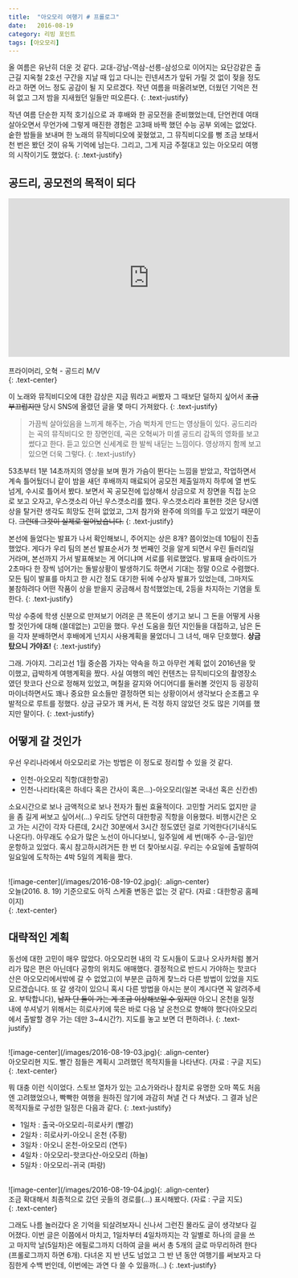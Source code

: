 ```yaml
---
title:  "아오모리 여행기 # 프롤로그"
date:   2016-08-19
category: 리빙 포인트
tags: [아오모리]
---
```

올 여름은 유난히 더운 것 같다. 교대-강남-역삼-선릉-삼성으로 이어지는 요단강같은 출근길 지옥철 2호선 구간을 지날 때 입고 다니는 린넨셔츠가 앞뒤 가릴 것 없이 젖을 정도라고 하면 어느 정도 공감이 될 지 모르겠다. 작년 여름을 떠올려보면, 더웠던 기억은 전혀 없고 그저 밤을 지새웠던 일들만 떠오른다. 
{: .text-justify}


작년 여름 단순한 지적 호기심으로 과 후배와 한 공모전을 준비했었는데, 단언컨데 여태 살아오면서 무언가에 그렇게 매진한 경험은 고3때 바짝 했던 수능 공부 외에는 없었다. 숱한 밤들을 보내며 한 노래의 뮤직비디오에 꽂혔었고, 그 뮤직비디오를 뻥 조금 보태서 천 번은 봤던 것이 유독 기억에 남는다. 그리고, 그게 지금 주절대고 있는 아오모리 여행의 시작이기도 했었다.
{: .text-justify}


## 공드리, 공모전의 목적이 되다


<div class="videowrapper">
<p align="middle">
<iframe width="560" height="315" src="https://www.youtube.com/embed/Ve-hW0eCnKQ" frameborder="0" allowfullscreen></iframe>
</p>
</div>
<figcaption>프라이머리, 오혁 - 공드리 M/V</figcaption>
{: .text-center}
<br>


이 노래와 뮤직비디오에 대한 감상은 지금 뭐라고 써봤자 그 때보단 덜하지 싶어서 ~~조금 부끄럽지만~~ 당시 SNS에 올렸던 글을 몇 마디 가져왔다.
{: .text-justify}


> 가끔씩 살아있음을 느끼게 해주는, 가슴 벅차게 만드는 영상들이 있다. 공드리라는 곡의 뮤직비디오 한 장면인데, 곡은 오혁씨가 미셸 공드리 감독의 영화를 보고 썼다고 한다. 듣고 있으면 신세계로 한 발씩 내딛는 느낌이다. 영상까지 함께 보고 있으면 더욱 그렇다. 
{: .text-justify}


53초부터 1분 14초까지의 영상을 보며 뭔가 가슴이 뛴다는 느낌을 받았고, 작업하면서 계속 틀어뒀더니 같이 밤을 새던 후배까지 매료되어 공모전 제출일까지 하루에 열 번도 넘게, 수시로 틀어서 봤다. 보면서 꼭 공모전에 입상해서 상금으로 저 장면을 직접 눈으로 보고 오자고, 우스갯소리 아닌 우스갯소리를 했다. 우스갯소리라 표현한 것은 당시엔 상을 탈거란 생각도 희망도 전혀 없었고, 그저 참가와 완주에 의의를 두고 있었기 때문이다. ~~그런데 그것이 실제로 일어났습니다.~~
{: .text-justify}


본선에 들었다는 발표가 나서 확인해보니, 주어지는 상은 8개? 쯤이었는데 10팀이 진출했었다. 게다가 우리 팀의 본선 발표순서가 첫 번째인 것을 알게 되면서 우린 들러리일 거라며, 본선까지 가서 발표해보는 게 어디냐며 서로를 위로했었다. 발표때 슬라이드가 2초마다 한 장씩 넘어가는 돌발상황이 발생하기도 하면서 기대는 정말 0으로 수렴했다. 모든 팀이 발표를 마치고 한 시간 정도 대기한 뒤에 수상자 발표가 있었는데, 그마저도 불참하려다 어떤 작품이 상을 받을지 궁금해서 참석했었는데, 2등을 차지하는 기염을 토한다.
{: .text-justify}

막상 수중에 학생 신분으로 만져보기 어려운 큰 목돈이 생기고 보니 그 돈을 어떻게 사용할 것인가에 대해 (쓸데없는) 고민을 했다. 우선 도움을 줬던 지인들을 대접하고, 남은 돈을 각자 분배하면서 후배에게 넌지시 사용계획을 물었더니 그 녀석, 매우 단호했다. **상금 탔으니 가야죠!**
{: .text-justify}


그래. 가야지. 그리고선 1월 중순쯤 가자는 약속을 하고 아무런 계획 없이 2016년을 맞이했고, 급박하게 여행계획을 짰다. 사실 여행의 메인 컨텐츠는 뮤직비디오의 촬영장소였던 핫코다 산으로 정해져 있었고, 며칠을 갈지와 어디어디를 둘러볼 것인지 등 굉장히 마이너하면서도 꽤나 중요한 요소들만 결정하면 되는 상황이어서 생각보다 순조롭고 우발적으로 루트를 정했다. 상금 규모가 꽤 커서, 돈 걱정 하지 않았던 것도 많은 기여를 했지만 말이다.
{: .text-justify}


## 어떻게 갈 것인가

우선 우리나라에서 아오모리로 가는 방법은 이 정도로 정리할 수 있을 것 같다.

- 인천-아오모리 직항(대한항공)
- 인천-나리타(혹은 하네다 혹은 간사이 혹은...)-아오모리(일본 국내선 혹은 신칸센)

소요시간으로 보나 금액적으로 보나 전자가 훨씬 효율적이다. 고민할 거리도 없지만 글을 좀 길게 써보고 싶어서(...) 우리도 당연히 대한항공 직항을 이용했다. 비행시간은 오고 가는 시간이 각자 다른데, 2시간 30분에서 3시간 정도였던 걸로 기억한다(기내식도 나온다!). 아무래도 수요가 많은 노선이 아니다보니, 일주일에 세 번(매주 수-금-일)만 운항하고 있었다. 혹시 참고하시려거든 한 번 더 찾아보시길. 우리는 수요일에 출발하여 일요일에 도착하는 4박 5일의 계획을 짰다.

<br>
![image-center](/images/2016-08-19-02.jpg){: .align-center}
<figcaption>오늘(2016. 8. 19) 기준으로도 아직 스케줄 변동은 없는 것 같다. (자료 : 대한항공 홈페이지)</figcaption>
{: .text-center}
<br>


## 대략적인 계획

동선에 대한 고민이 매우 많았다. 아오모리현 내의 각 도시들이 도쿄나 오사카처럼 볼거리가 많은 편은 아닌데다 공항의 위치도 애매했다. 결정적으로 반드시 가야하는 핫코다산은 아오모리에서밖에 갈 수 없었고(이 부분은 급하게 찾느라 다른 방법이 있었을 지도 모르겠습니다. 또 갈 생각이 있으니 혹시 다른 방법을 아시는 분이 계시다면 꼭 알려주세요. 부탁합니다), ~~남자 단 둘이 가는 게 조금 이상해보일 수 있지만~~ 아오니 온천을 일정 내에 쑤셔넣기 위해서는 히로사키에 묵은 바로 다음 날 온천으로 향해야 했다(아오모리에서 출발할 경우 가는 데만 3~4시간?). 지도를 놓고 보면 더 편하려나.
{: .text-justify}

<br>
![image-center](/images/2016-08-19-03.jpg){: .align-center}
<figcaption>아오모리현 지도. 빨간 점들은 계획시 고려했던 목적지들을 나타낸다. (자료 : 구글 지도)</figcaption>
{: .text-center}
<br>


뭐 대충 이런 식이었다. 스토브 열차가 있는 고쇼가와라나 참치로 유명한 오마 쪽도 처음엔 고려했었으나, 빡빡한 여행을 원하진 않기에 과감히 쳐낼 건 다 쳐냈다. 그 결과 남은 목적지들로 구성한 일정은 다음과 같다.
{: .text-justify}


- 1일차 : 출국-아오모리-히로사키 (빨강)
- 2일차 : 히로사키-아오니 온천 (주황)
- 3일차 : 아오니 온천-아오모리 (연두)
- 4일차 : 아오모리-핫코다산-아오모리 (하늘)
- 5일차 : 아오모리-귀국 (파랑)

<br>
![image-center](/images/2016-08-19-04.jpg){: .align-center}
<figcaption>조금 확대해서 최종적으로 갔던 곳들의 경로를(...) 표시해봤다. (자료 : 구글 지도)</figcaption>
{: .text-center}
<br>

그래도 나름 놀러갔다 온 기억을 되살려보자니 신나서 그런진 몰라도 글이 생각보다 길어졌다. 이번 글은 이쯤에서 마치고, 1일차부터 4일차까지는 각 일별로 하나의 글을 쓰고 마지막 날(5일차)은 에필로그까지 더하여 글을 써서 총 5개의 글로 마무리하려 한다(프롤로그까지 하면 6개). 다녀온 지 반 년도 넘었고 그 반 년 동안 여행기를 써보자고 다짐한게 수백 번인데, 이번에는 과연 다 쓸 수 있을까(...)
{: .text-justify}
